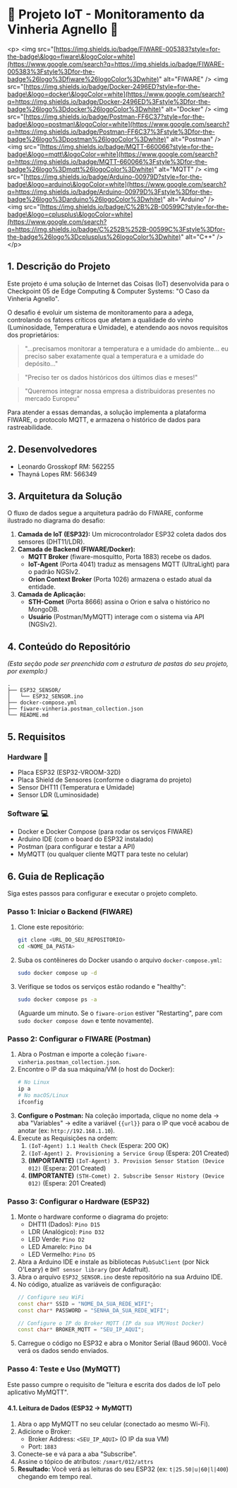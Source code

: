 

# 🍇 Projeto IoT - Monitoramento da Vinheria Agnello 🍷

\<p\>
\<img src="[https://img.shields.io/badge/FIWARE-005383?style=for-the-badge\&logo=fiware\&logoColor=white](https://www.google.com/search?q=https://img.shields.io/badge/FIWARE-005383%3Fstyle%3Dfor-the-badge%26logo%3Dfiware%26logoColor%3Dwhite)" alt="FIWARE" /\>
\<img src="[https://img.shields.io/badge/Docker-2496ED?style=for-the-badge\&logo=docker\&logoColor=white](https://www.google.com/search?q=https://img.shields.io/badge/Docker-2496ED%3Fstyle%3Dfor-the-badge%26logo%3Ddocker%26logoColor%3Dwhite)" alt="Docker" /\>
\<img src="[https://img.shields.io/badge/Postman-FF6C37?style=for-the-badge\&logo=postman\&logoColor=white](https://www.google.com/search?q=https://img.shields.io/badge/Postman-FF6C37%3Fstyle%3Dfor-the-badge%26logo%3Dpostman%26logoColor%3Dwhite)" alt="Postman" /\>
\<img src="[https://img.shields.io/badge/MQTT-660066?style=for-the-badge\&logo=mqtt\&logoColor=white](https://www.google.com/search?q=https://img.shields.io/badge/MQTT-660066%3Fstyle%3Dfor-the-badge%26logo%3Dmqtt%26logoColor%3Dwhite)" alt="MQTT" /\>
\<img src="[https://img.shields.io/badge/Arduino-00979D?style=for-the-badge\&logo=arduino\&logoColor=white](https://www.google.com/search?q=https://img.shields.io/badge/Arduino-00979D%3Fstyle%3Dfor-the-badge%26logo%3Darduino%26logoColor%3Dwhite)" alt="Arduino" /\>
\<img src="[https://img.shields.io/badge/C%2B%2B-00599C?style=for-the-badge\&logo=cplusplus\&logoColor=white](https://www.google.com/search?q=https://img.shields.io/badge/C%252B%252B-00599C%3Fstyle%3Dfor-the-badge%26logo%3Dcplusplus%26logoColor%3Dwhite)" alt="C++" /\>
\</p\>



## 1\. Descrição do Projeto

Este projeto é uma solução de Internet das Coisas (IoT) desenvolvida para o Checkpoint 05 de Edge Computing & Computer Systems: "O Caso da Vinheria Agnello".

O desafio é evoluir um sistema de monitoramento para a adega, controlando os fatores críticos que afetam a qualidade do vinho (Luminosidade, Temperatura e Umidade), e atendendo aos novos requisitos dos proprietários:

> "...precisamos monitorar a temperatura e a umidade do ambiente... eu preciso saber exatamente qual a temperatura e a umidade do depósito..."

> "Preciso ter os dados históricos dos últimos dias e meses\!"

> "Queremos integrar nossa empresa a distribuidoras presentes no mercado Europeu"

Para atender a essas demandas, a solução implementa a plataforma FIWARE, o protocolo MQTT, e armazena o histórico de dados para rastreabilidade.

## 2\. Desenvolvedores

  - Leonardo Grosskopf RM: 562255
  - Thayná Lopes RM: 566349

## 3\. Arquitetura da Solução

O fluxo de dados segue a arquitetura padrão do FIWARE, conforme ilustrado no diagrama do desafio:

1.  **Camada de IoT (ESP32):** Um microcontrolador ESP32 coleta dados dos sensores (DHT11/LDR).
2.  **Camada de Backend (FIWARE/Docker):**
      - **MQTT Broker** (fiware-mosquitto, Porta 1883) recebe os dados.
      - **IoT-Agent** (Porta 4041) traduz as mensagens MQTT (UltraLight) para o padrão NGSIv2.
      - **Orion Context Broker** (Porta 1026) armazena o estado atual da entidade.
3.  **Camada de Aplicação:**
      - **STH-Comet** (Porta 8666) assina o Orion e salva o histórico no MongoDB.
      - **Usuário** (Postman/MyMQTT) interage com o sistema via API (NGSIv2).

## 4\. Conteúdo do Repositório

*(Esta seção pode ser preenchida com a estrutura de pastas do seu projeto, por exemplo:)*

```
.
├── ESP32_SENSOR/
│   └── ESP32_SENSOR.ino
├── docker-compose.yml
├── fiware-vinheria.postman_collection.json
└── README.md
```

## 5\. Requisitos

### Hardware 🔌

  - Placa ESP32 (ESP32-VROOM-32D)
  - Placa Shield de Sensores (conforme o diagrama do projeto)
  - Sensor DHT11 (Temperatura e Umidade)
  - Sensor LDR (Luminosidade)

### Software 💻

  - Docker e Docker Compose (para rodar os serviços FIWARE)
  - Arduino IDE (com o board do ESP32 instalado)
  - Postman (para configurar e testar a API)
  - MyMQTT (ou qualquer cliente MQTT para teste no celular)

## 6\. Guia de Replicação

Siga estes passos para configurar e executar o projeto completo.

### Passo 1: Iniciar o Backend (FIWARE)

1.  Clone este repositório:
    ```bash
    git clone <URL_DO_SEU_REPOSITORIO>
    cd <NOME_DA_PASTA>
    ```
2.  Suba os contêineres do Docker usando o arquivo `docker-compose.yml`:
    ```bash
    sudo docker compose up -d
    ```
3.  Verifique se todos os serviços estão rodando e "healthy":
    ```bash
    sudo docker compose ps -a
    ```
    (Aguarde um minuto. Se o `fiware-orion` estiver "Restarting", pare com `sudo docker compose down` e tente novamente).

### Passo 2: Configurar o FIWARE (Postman)

1.  Abra o Postman e importe a coleção `fiware-vinheria.postman_collection.json`.
2.  Encontre o IP da sua máquina/VM (o host do Docker):
    ```bash
    # No Linux
    ip a
    # No macOS/Linux
    ifconfig
    ```
3.  **Configure o Postman:** Na coleção importada, clique no nome dela -\> aba "Variables" -\> edite a variável `{{url}}` para o IP que você acabou de anotar (ex: `http://192.168.1.10`).
4.  Execute as Requisições na ordem:
    1.  `(IoT-Agent) 1.1 Health Check` (Espera: 200 OK)
    2.  `(IoT-Agent) 2. Provisioning a Service Group` (Espera: 201 Created)
    3.  **(IMPORTANTE)** `(IoT-Agent) 3. Provision Sensor Station (Device 012)` (Espera: 201 Created)
    4.  **(IMPORTANTE)** `(STH-Comet) 2. Subscribe Sensor History (Device 012)` (Espera: 201 Created)

### Passo 3: Configurar o Hardware (ESP32)

1.  Monte o hardware conforme o diagrama do projeto:
      - DHT11 (Dados): `Pino D15`
      - LDR (Analógico): `Pino D32`
      - LED Verde: `Pino D2`
      - LED Amarelo: `Pino D4`
      - LED Vermelho: `Pino D5`
2.  Abra a Arduino IDE e instale as bibliotecas `PubSubClient` (por Nick O'Leary) e `DHT sensor library` (por Adafruit).
3.  Abra o arquivo `ESP32_SENSOR.ino` deste repositório na sua Arduino IDE.
4.  No código, atualize as variáveis de configuração:
    ```cpp
    // Configure seu WiFi
    const char* SSID = "NOME_DA_SUA_REDE_WIFI";
    const char* PASSWORD = "SENHA_DA_SUA_REDE_WIFI";

    // Configure o IP do Broker MQTT (IP da sua VM/Host Docker)
    const char* BROKER_MQTT = "SEU_IP_AQUI"; 
    ```
5.  Carregue o código no ESP32 e abra o Monitor Serial (Baud 9600). Você verá os dados sendo enviados.

### Passo 4: Teste e Uso (MyMQTT)

Este passo cumpre o requisito de "leitura e escrita dos dados de IoT pelo aplicativo MyMQTT".

#### 4.1. Leitura de Dados (ESP32 -\> MyMQTT)

1.  Abra o app MyMQTT no seu celular (conectado ao mesmo Wi-Fi).
2.  Adicione o Broker:
      - Broker Address: `<SEU_IP_AQUI>` (O IP da sua VM)
      - Port: `1883`
3.  Conecte-se e vá para a aba "Subscribe".
4.  Assine o tópico de atributos: `/smart/012/attrs`
5.  **Resultado:** Você verá as leituras do seu ESP32 (ex: `t|25.50|u|60|l|400`) chegando em tempo real.
